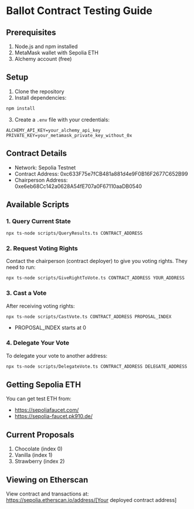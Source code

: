 # Ballot Contract Testing Guide

## Prerequisites
1. Node.js and npm installed
2. MetaMask wallet with Sepolia ETH
3. Alchemy account (free)

## Setup
1. Clone the repository
2. Install dependencies:
```bash
npm install
```

3. Create a `.env` file with your credentials:
```
ALCHEMY_API_KEY=your_alchemy_api_key
PRIVATE_KEY=your_metamask_private_key_without_0x
```

## Contract Details
- Network: Sepolia Testnet
- Contract Address: 0xc633F75e7fCB481a881d4e9F0B16F2677C652B99
- Chairperson Address: 0xe6eb68Cc142a0628A54fE707a0F67110aaDB0540

## Available Scripts

### 1. Query Current State
```bash
npx ts-node scripts/QueryResults.ts CONTRACT_ADDRESS
```

### 2. Request Voting Rights
Contact the chairperson (contract deployer) to give you voting rights. They need to run:
```bash
npx ts-node scripts/GiveRightToVote.ts CONTRACT_ADDRESS YOUR_ADDRESS
```

### 3. Cast a Vote
After receiving voting rights:
```bash
npx ts-node scripts/CastVote.ts CONTRACT_ADDRESS PROPOSAL_INDEX
```
- PROPOSAL_INDEX starts at 0

### 4. Delegate Your Vote
To delegate your vote to another address:
```bash
npx ts-node scripts/DelegateVote.ts CONTRACT_ADDRESS DELEGATE_ADDRESS
```

## Getting Sepolia ETH
You can get test ETH from:
- https://sepoliafaucet.com/
- https://sepolia-faucet.pk910.de/

## Current Proposals
1. Chocolate (index 0)
2. Vanilla (index 1)
3. Strawberry (index 2)

## Viewing on Etherscan
View contract and transactions at:
https://sepolia.etherscan.io/address/[Your deployed contract address]
